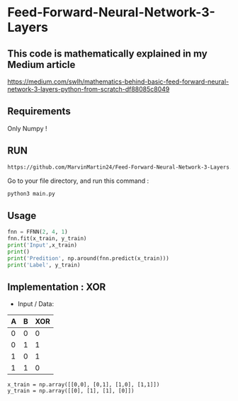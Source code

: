 # Feed-Forward-Neural-Network-3-Layers

## This code is mathematically explained in my Medium article
https://medium.com/swlh/mathematics-behind-basic-feed-forward-neural-network-3-layers-python-from-scratch-df88085c8049

## Requirements
Only Numpy !

## RUN
```bash
https://github.com/MarvinMartin24/Feed-Forward-Neural-Network-3-Layers.git
```
Go to your file directory, and run this command :
```bash
python3 main.py
```
## Usage
```python
fnn = FFNN(2, 4, 1)
fnn.fit(x_train, y_train)
print('Input',x_train)
print()
print('Predition', np.around(fnn.predict(x_train)))
print('Label', y_train)
```
## Implementation : XOR
* Input / Data:


| A | B | XOR |
| --- | --- |--- |
| 0 | 0 | 0 |
| 0 | 1 | 1 |
| 1 | 0 | 1 |
| 1 | 1 | 0 |

```python3
x_train = np.array([[0,0], [0,1], [1,0], [1,1]])
y_train = np.array([[0], [1], [1], [0]])
```


